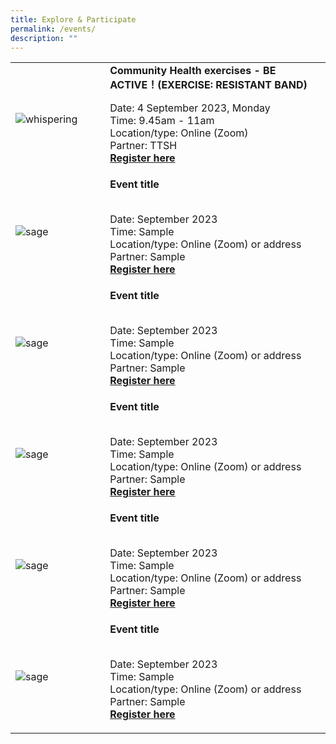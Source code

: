 ```yaml
---
title: Explore & Participate
permalink: /events/
description: ""
---
```

<table style="width:100%">
  <tbody><tr>
		
</tr>
		<tr>
    <td style="width:30%">
      <img alt="whispering" src="https://img.freepik.com/free-photo/couple-running-together-race_53876-20944.jpg?w=996&amp;t=st=1691649486~exp=1691650086~hmac=5a036d17332f0ff2e5d169e04900c22fe83b05b61ec5186cd61cb02541977abe">
    </td>	
    <td style="width:70%">
      			<b>	Community Health exercises - BE ACTIVE！(EXERCISE: RESISTANT BAND)</b>
   <p>
		 Date: 4 September 2023, Monday<br>
		 Time: 9.45am - 11am<br>
		 Location/type: Online (Zoom)<br>
		 Partner: TTSH <br> 
		 <b><a target="_blank" href="https://form.gov.sg/64d487d0ddf0320011233805">Register here </a></b>
			</p></td></tr><tr>
    <td style="width:30%">
      <img alt="sage" src="https://img.freepik.com/free-vector/time-management-calendar-method-appointment-planning-business-organizer-people-drawing-mark-work-schedule-cartoon-characters-colleagues-teamwork_335657-2096.jpg?w=740&amp;t=st=1691650832~exp=1691651432~hmac=00547af1cb10c793b94d643edf0591fda511e8a019e04a0767e0dec33f83c9ec">
    </td>	
    <td style="width:70%">
      			<b>	Event title</b> <br><br>
			 <p>
		 Date:  September 2023<br>
		 Time: Sample<br>
		 Location/type: Online (Zoom) or address<br>
		 Partner: Sample<br> 
		 <b><a target="_blank" href="https://form.gov.sg/64d487d0ddf0320011233805">Register here </a></b>
    <br></p></td>
				</tr><tr>
				<td style="width:30%">
      <img alt="sage" src="https://img.freepik.com/free-vector/time-management-calendar-method-appointment-planning-business-organizer-people-drawing-mark-work-schedule-cartoon-characters-colleagues-teamwork_335657-2096.jpg?w=740&amp;t=st=1691650832~exp=1691651432~hmac=00547af1cb10c793b94d643edf0591fda511e8a019e04a0767e0dec33f83c9ec">
    </td>	
    <td style="width:70%">
      			<b>	Event title</b> <br><br>
			 <p>
		 Date:  September 2023<br>
		 Time: Sample<br>
		 Location/type: Online (Zoom) or address<br>
		 Partner: Sample<br> 
		 <b><a target="_blank" href="https://form.gov.sg/64d487d0ddf0320011233805">Register here </a></b>
				 </p></td></tr><tr>
				<td style="width:30%">
      <img alt="sage" src="https://img.freepik.com/free-vector/time-management-calendar-method-appointment-planning-business-organizer-people-drawing-mark-work-schedule-cartoon-characters-colleagues-teamwork_335657-2096.jpg?w=740&amp;t=st=1691650832~exp=1691651432~hmac=00547af1cb10c793b94d643edf0591fda511e8a019e04a0767e0dec33f83c9ec">
    </td>	
    <td style="width:70%">
      			<b>	Event title</b> <br><br>
			 <p>
		 Date:  September 2023<br>
		 Time: Sample<br>
		 Location/type: Online (Zoom) or address<br>
		 Partner: Sample<br> 
		 <b><a target="_blank" href="https://form.gov.sg/64d487d0ddf0320011233805">Register here </a></b>
				 </p></td></tr><tr>
				<td style="width:30%">
      <img alt="sage" src="https://img.freepik.com/free-vector/time-management-calendar-method-appointment-planning-business-organizer-people-drawing-mark-work-schedule-cartoon-characters-colleagues-teamwork_335657-2096.jpg?w=740&amp;t=st=1691650832~exp=1691651432~hmac=00547af1cb10c793b94d643edf0591fda511e8a019e04a0767e0dec33f83c9ec">
    </td>	
    <td style="width:70%">
      			<b>	Event title</b> <br><br>
			 <p>
		 Date:  September 2023<br>
		 Time: Sample<br>
		 Location/type: Online (Zoom) or address<br>
		 Partner: Sample<br> 
		 <b><a target="_blank" href="https://form.gov.sg/64d487d0ddf0320011233805">Register here </a></b>
				 </p></td></tr><tr>
				<td style="width:30%">
      <img alt="sage" src="https://img.freepik.com/free-vector/time-management-calendar-method-appointment-planning-business-organizer-people-drawing-mark-work-schedule-cartoon-characters-colleagues-teamwork_335657-2096.jpg?w=740&amp;t=st=1691650832~exp=1691651432~hmac=00547af1cb10c793b94d643edf0591fda511e8a019e04a0767e0dec33f83c9ec">
    </td>	
    <td style="width:70%">
      			<b>	Event title</b> <br><br>
			 <p>
		 Date:  September 2023<br>
		 Time: Sample<br>
		 Location/type: Online (Zoom) or address<br>
		 Partner: Sample<br> 
		 <b><a target="_blank" href="https://form.gov.sg/64d487d0ddf0320011233805">Register here </a></b>
  </p></td></tr></tbody></table><p></p><p></p><p></p>